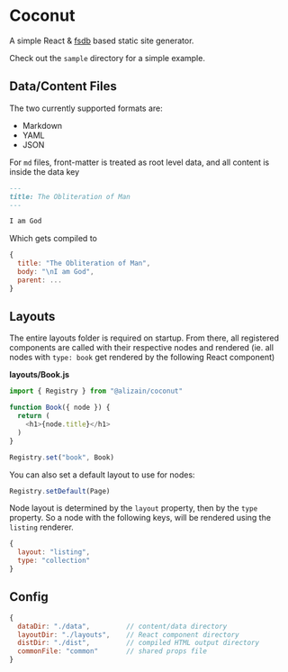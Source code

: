 # Coconut

A simple React & [fsdb](https://github.com/alizain/fsdb) based static site generator.

Check out the `sample` directory for a simple example.

## Data/Content Files

The two currently supported formats are:
- Markdown
- YAML
- JSON

For `md` files, front-matter is treated as root level data, and all content is inside the data key

``` Markdown
---
title: The Obliteration of Man
---

I am God
```

Which gets compiled to

``` javascript
{
  title: "The Obliteration of Man",
  body: "\nI am God",
  parent: ...
}
```

## Layouts

The entire layouts folder is required on startup. From there, all registered components are called with their respective nodes and rendered (ie. all nodes with `type: book` get rendered by the following React component)

**layouts/Book.js**
```javascript
import { Registry } from "@alizain/coconut"

function Book({ node }) {
  return (
    <h1>{node.title}</h1>
  )
}

Registry.set("book", Book)
```

You can also set a default layout to use for nodes:

```javascript
Registry.setDefault(Page)
```

Node layout is determined by the `layout` property, then by the `type` property. So a node with the following keys, will be rendered using the `listing` renderer.

```javascript
{
  layout: "listing",
  type: "collection"
}
```

## Config

```javascript
{
  dataDir: "./data",         // content/data directory
  layoutDir: "./layouts",    // React component directory
  distDir: "./dist",         // compiled HTML output directory
  commonFile: "common"       // shared props file
}
```
